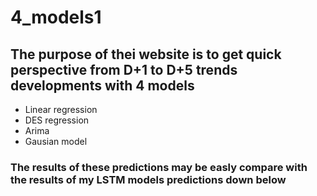 # 4_models1
## The purpose of thei website is to get quick perspective from D+1 to D+5 trends developments with 4 models
- Linear regression
- DES regression
- Arima
- Gausian model

### The results of these predictions may be easly compare with the results of my LSTM models predictions down below
